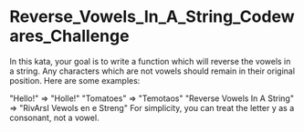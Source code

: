 # Reverse_Vowels_In_A_String_Codewares_Challenge

In this kata, your goal is to write a function which will reverse the vowels in a string. Any characters which are not vowels should remain in their original position. Here are some examples:

"Hello!" => "Holle!"
"Tomatoes" => "Temotaos"
"Reverse Vowels In A String" => "RivArsI Vewols en e Streng"
For simplicity, you can treat the letter y as a consonant, not a vowel.
